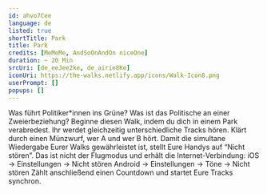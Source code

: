 ```yaml
---
id: ahvo7Cee
language: de
listed: true
shortTitle: Park
title: Park
credits: [MeMeMe, AndSoOnAndOn niceOne]
duration: ~ 20 Min
srcUri: [de_eeJee2ke, de_airie8Ke]
iconUri: https://the-walks.netlify.app/icons/Walk-Icon8.png
userPrompt: []
popups: []
---
```

Was führt Politiker*innen ins Grüne? Was ist das Politische an einer Zweierbeziehung? Beginne diesen Walk, indem du dich in einem Park verabredest. 
Ihr werdet gleichzeitig unterschiedliche Tracks hören. Klärt durch einen Münzwurf, wer A und wer B hört. Damit die simultane Wiedergabe Eurer Walks gewährleistet ist, stellt Eure Handys auf “Nicht stören”. Das ist nicht der Flugmodus und erhält die Internet-Verbindung:
iOS → Einstellungen → Nicht stören
Android → Einstellungen → Töne → Nicht stören
Zählt anschließend einen Countdown und startet Eure Tracks synchron.
